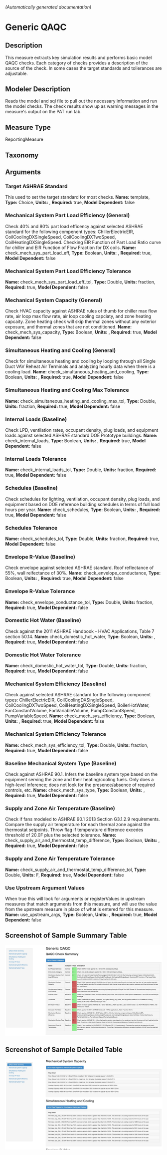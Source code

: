 

###### (Automatically generated documentation)

# Generic QAQC

## Description
This measure extracts key simulation results and performs basic model QAQC checks. Each category of checks provides a description of the source of the check. In some cases the target standards and tollerances are adjustable.

## Modeler Description
Reads the model and sql file to pull out the necessary information and run the model checks.  The check results show up as warning messages in the measure's output on the PAT run tab.

## Measure Type
ReportingMeasure

## Taxonomy


## Arguments


### Target ASHRAE Standard
This used to set the target standard for most checks.
**Name:** template,
**Type:** Choice,
**Units:** ,
**Required:** true,
**Model Dependent:** false

### Mechanical System Part Load Efficiency (General)
Check 40% and 80% part load efficency against selected ASHRAE standard for the following compenent types: ChillerElectricEIR, CoilCoolingDXSingleSpeed, CoilCoolingDXTwoSpeed, CoilHeatingDXSingleSpeed. Checking EIR Function of Part Load Ratio curve for chiller and EIR Function of Flow Fraction for DX coils.
**Name:** check_mech_sys_part_load_eff,
**Type:** Boolean,
**Units:** ,
**Required:** true,
**Model Dependent:** false

### Mechanical System Part Load Efficiency Tolerance

**Name:** check_mech_sys_part_load_eff_tol,
**Type:** Double,
**Units:** fraction,
**Required:** true,
**Model Dependent:** false

### Mechanical System Capacity (General)
Check HVAC capacity against ASHRAE rules of thumb for chiller max flow rate, air loop max flow rate, air loop cooling capciaty, and zone heating capcaity. Zone heating check will skip thermal zones without any exterior exposure, and thermal zones that are not conditioned.
**Name:** check_mech_sys_capacity,
**Type:** Boolean,
**Units:** ,
**Required:** true,
**Model Dependent:** false

### Simultaneous Heating and Cooling (General)
Check for simultaneous heating and cooling by looping through all Single Duct VAV Reheat Air Terminals and analyzing hourly data when there is a cooling load. 
**Name:** check_simultaneous_heating_and_cooling,
**Type:** Boolean,
**Units:** ,
**Required:** true,
**Model Dependent:** false

### Simultaneous Heating and Cooling Max Tolerance

**Name:** check_simultaneous_heating_and_cooling_max_tol,
**Type:** Double,
**Units:** fraction,
**Required:** true,
**Model Dependent:** false

### Internal Loads (Baseline)
Check LPD, ventilation rates, occupant density, plug loads, and equipment loads against selected ASHRAE standard DOE Prototype buildings.
**Name:** check_internal_loads,
**Type:** Boolean,
**Units:** ,
**Required:** true,
**Model Dependent:** false

### Internal Loads Tolerance

**Name:** check_internal_loads_tol,
**Type:** Double,
**Units:** fraction,
**Required:** true,
**Model Dependent:** false

### Schedules (Baseline)
Check schedules for lighting, ventilation, occupant density, plug loads, and equipment based on DOE reference building schedules in terms of full load hours per year.
**Name:** check_schedules,
**Type:** Boolean,
**Units:** ,
**Required:** true,
**Model Dependent:** false

### Schedules Tolerance

**Name:** check_schedules_tol,
**Type:** Double,
**Units:** fraction,
**Required:** true,
**Model Dependent:** false

### Envelope R-Value (Baseline)
Check envelope against selected ASHRAE standard. Roof reflectance of 55%, wall relfectance of 30%.
**Name:** check_envelope_conductance,
**Type:** Boolean,
**Units:** ,
**Required:** true,
**Model Dependent:** false

### Envelope R-Value Tolerance

**Name:** check_envelope_conductance_tol,
**Type:** Double,
**Units:** fraction,
**Required:** true,
**Model Dependent:** false

### Domestic Hot Water (Baseline)
Check against the 2011 ASHRAE Handbook - HVAC Applications, Table 7 section 50.14.
**Name:** check_domestic_hot_water,
**Type:** Boolean,
**Units:** ,
**Required:** true,
**Model Dependent:** false

### Domestic Hot Water Tolerance

**Name:** check_domestic_hot_water_tol,
**Type:** Double,
**Units:** fraction,
**Required:** true,
**Model Dependent:** false

### Mechanical System Efficiency (Baseline)
Check against selected ASHRAE standard for the following component types: ChillerElectricEIR, CoilCoolingDXSingleSpeed, CoilCoolingDXTwoSpeed, CoilHeatingDXSingleSpeed, BoilerHotWater, FanConstantVolume, FanVariableVolume, PumpConstantSpeed, PumpVariableSpeed.
**Name:** check_mech_sys_efficiency,
**Type:** Boolean,
**Units:** ,
**Required:** true,
**Model Dependent:** false

### Mechanical System Efficiency Tolerance

**Name:** check_mech_sys_efficiency_tol,
**Type:** Double,
**Units:** fraction,
**Required:** true,
**Model Dependent:** false

### Baseline Mechanical System Type (Baseline)
Check against ASHRAE 90.1. Infers the baseline system type based on the equipment serving the zone and their heating/cooling fuels. Only does a high-level inference; does not look for the presence/absence of required controls, etc.
**Name:** check_mech_sys_type,
**Type:** Boolean,
**Units:** ,
**Required:** true,
**Model Dependent:** false

### Supply and Zone Air Temperature (Baseline)
Check if fans modeled to ASHRAE 90.1 2013 Section G3.1.2.9 requirements. Compare the supply air temperature for each thermal zone against the thermostat setpoints. Throw flag if temperature difference excedes threshold of 20.0F plus the selected tolerance.
**Name:** check_supply_air_and_thermostat_temp_difference,
**Type:** Boolean,
**Units:** ,
**Required:** true,
**Model Dependent:** false

### Supply and Zone Air Temperature Tolerance

**Name:** check_supply_air_and_thermostat_temp_difference_tol,
**Type:** Double,
**Units:** F,
**Required:** true,
**Model Dependent:** false

### Use Upstream Argument Values
When true this will look for arguments or registerValues in upstream measures that match arguments from this measure, and will use the value from the upstream measure in place of what is entered for this measure.
**Name:** use_upstream_args,
**Type:** Boolean,
**Units:** ,
**Required:** true,
**Model Dependent:** false






## Screenshot of Sample Summary Table
![Summary Table](./docs/generic_qaqc_summary.jpg?raw=true)

## Screenshot of Sample Detailed Table  
![Detailed Table](./docs/generic_qaqc_detailed.jpg?raw=true)
